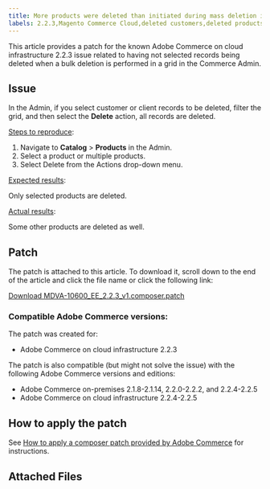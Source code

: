 ```yaml
---
title: More products were deleted than initiated during mass deletion in Admin
labels: 2.2.3,Magento Commerce Cloud,deleted customers,deleted products,known issues,mass update,patch,troubleshooting,Adobe Commerce,cloud infrastructure,on-premises
---
```


This article provides a patch for the known Adobe Сommerce on cloud infrastructure 2.2.3 issue related to having not selected records being deleted when a bulk deletion is performed in a grid in the Commerce Admin.

## Issue

In the Admin, if you select customer or client records to be deleted, filter the grid, and then select the **Delete** action, all records are deleted.

<ins>Steps to reproduce</ins>:

1. Navigate to **Catalog** > **Products** in the Admin.
1. Select a product or multiple products.
1. Select Delete from the Actions drop-down menu.

<ins>Expected results</ins>:

Only selected products are deleted.

<ins>Actual results</ins>:

Some other products are deleted as well.

## Patch

The patch is attached to this article. To download it, scroll down to the end of the article and click the file name or click the following link:

 [Download MDVA-10600\_EE\_2.2.3\_v1.composer.patch](assets/MDVA-10600_EE_2.2.3_v1.composer.patch.zip)

### Compatible Adobe Commerce versions:

The patch was created for:

* Adobe Commerce on cloud infrastructure 2.2.3

The patch is also compatible (but might not solve the issue) with the following Adobe Commerce versions and editions:

* Adobe Commerce on-premises 2.1.8-2.1.14, 2.2.0-2.2.2, and 2.2.4-2.2.5
* Adobe Commerce on cloud infrastructure 2.2.4-2.2.5

## How to apply the patch

See [How to apply a composer patch provided by Adobe Commerce](https://support.magento.com/hc/en-us/articles/360028367731) for instructions.

## Attached Files
